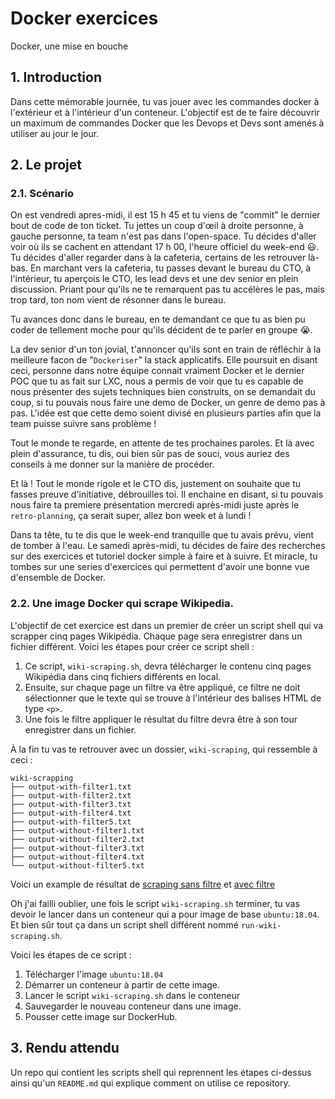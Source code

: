 # Docker exercices 
Docker, une mise en bouche

## 1. Introduction
Dans cette mémorable journée, tu vas jouer avec les commandes docker à l'extérieur et à l'intérieur d'un conteneur.
L'objectif est de te faire découvrir un maximum de commandes Docker que les Devops et Devs sont amenés à utiliser au jour le jour.

## 2. Le projet
### 2.1. Scénario
On est vendredi apres-midi, il est 15 h 45 et tu viens de "commit" le dernier bout de code de ton ticket.
Tu jettes un coup d'œil à droite personne, à gauche personne, ta team n'est pas dans l'open-space.
Tu décides d'aller voir où ils se cachent en attendant 17 h 00, l'heure officiel du week-end :smiley:.
Tu décides d'aller regarder dans à la cafeteria, certains de les retrouver là-bas.
En marchant vers la cafeteria, tu passes devant le bureau du CTO, à l'intérieur, tu aperçois le CTO, les lead devs et une dev senior en plein discussion.
Priant pour qu'ils ne te remarquent pas tu accélères le pas, mais trop tard, ton nom vient de résonner dans le bureau.

Tu avances donc dans le bureau, en te demandant ce que tu as bien pu coder de tellement moche
pour qu'ils décident de te parler en groupe 😭.

La dev senior d'un ton jovial, t'annoncer qu'ils sont en train de réfléchir à la meilleure facon de "`Dockeriser`" la stack applicatifs.
Elle poursuit en disant ceci, personne dans notre équipe connait vraiment Docker et le dernier POC que tu as fait sur LXC, 
nous a permis de voir que tu es capable de nous présenter des sujets techniques bien construits, 
on se demandait du coup, si tu pouvais nous faire une demo de Docker, un genre de demo pas à pas.
L'idée est que cette demo soient divisé en plusieurs parties afin que la team puisse suivre sans problème !

Tout le monde te regarde, en attente de tes prochaines paroles.
Et là avec plein d'assurance, tu dis, oui bien sûr pas de souci, 
vous auriez des conseils à me donner sur la manière de procéder.

Et là ! Tout le monde rigole et le CTO dis, justement on souhaite que tu fasses preuve d'initiative, débrouilles toi. 
Il enchaine en disant, si tu pouvais nous faire ta premiere présentation mercredi après-midi 
juste après le `retro-planning`, ça serait super, allez bon week et à lundi !

Dans ta tête, tu te dis que le week-end tranquille que tu avais prévu, vient de tomber à l'eau.
Le samedi après-midi, tu décides de faire des recherches sur des exercices et tutoriel docker simple à faire et à suivre.
Et miracle, tu tombes sur une series d'exercices qui permettent d'avoir une bonne vue d'ensemble de Docker.

### 2.2. Une image Docker qui scrape Wikipedia.
L'objectif de cet exercice est dans un premier de créer un script shell qui va scrapper cinq pages Wikipédia.
Chaque page sera enregistrer dans un fichier différent. Voici les étapes pour créer ce script shell :

1. Ce script, `wiki-scraping.sh`, devra télécharger le contenu cinq pages Wikipédia dans cinq fichiers différents en local.
2. Ensuite, sur chaque page un filtre va être appliqué, ce filtre ne doit sélectionner que le texte qui se trouve à l'intérieur des balises HTML de type `<p>`.
3. Une fois le filtre appliquer le résultat du filtre devra être à son tour enregistrer dans un fichier.

À la fin tu vas te retrouver avec un dossier, `wiki-scraping`, qui ressemble à ceci :

```shell
wiki-scrapping
├── output-with-filter1.txt
├── output-with-filter2.txt
├── output-with-filter3.txt
├── output-with-filter4.txt
├── output-with-filter5.txt
├── output-without-filter1.txt
├── output-without-filter2.txt
├── output-without-filter3.txt
├── output-without-filter4.txt
└── output-without-filter5.txt
```

Voici un example de résultat de [scraping sans filtre](https://drive.google.com/file/d/1xF7iU2XY4zz4NJArukdutshbextPQAV1/view?usp=sharing) et [avec filtre](https://drive.google.com/file/d/1mWyq7EJ7sBPBRNB0tM06exT46pofqKAx/view?usp=sharing)

Oh j'ai failli oublier, une fois le script `wiki-scraping.sh` terminer, 
tu vas devoir le lancer dans un conteneur qui a pour image de base `ubuntu:18.04`.
Et bien sûr tout ça dans un script shell différent nommé `run-wiki-scraping.sh`.

Voici les étapes de ce script : 
1. Télécharger l'image `ubuntu:18.04`
2. Démarrer un conteneur à partir de cette image.
3. Lancer le script `wiki-scraping.sh` dans le conteneur
4. Sauvegarder le nouveau conteneur dans une image.
5. Pousser cette image sur DockerHub.


## 3. Rendu attendu
Un repo qui contient les scripts shell 
qui reprennent les étapes ci-dessus ainsi qu'un `README.md`
qui explique comment on utilise ce repository.
